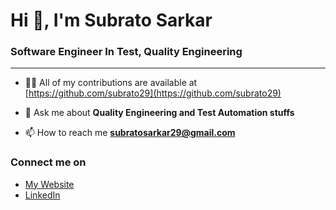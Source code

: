 <h1 align="left">Hi 👋, I'm Subrato Sarkar</h1>
<h3 align="left">Software Engineer In Test, Quality Engineering</h3>

--------------

- 👨‍💻 All of my contributions are available at [https://github.com/subrato29](https://github.com/subrato29)

- 💬 Ask me about **Quality Engineering and Test Automation stuffs**

- 📫 How to reach me **subratosarkar29@gmail.com**

<h3 align="left">Connect me on</h3>
<ul>
<li><a href="https://subrato29.github.io">My Website</a></li>
<li><a href="https://www.linkedin.com/in/subratothatsme">LinkedIn</a></li>
</ul>
